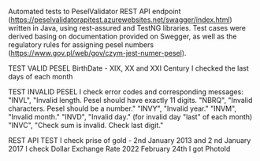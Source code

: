 Automated tests to PeselValidator REST API endpoint (https://peselvalidatorapitest.azurewebsites.net/swagger/index.html) written in Java, using rest-assured and TestNG libraries. Test cases were derived basing on documentation provided on Swegger, as well as the regulatory rules for assigning pesel numbers (https://www.gov.pl/web/gov/czym-jest-numer-pesel).

TEST VALID PESEL
BirthDate - XIX, XX and XXI Century
I checked the last days of each month

TEST INVALID PESEL
I check error codes and corresponding messages:
        "INVL", "Invalid length. Pesel should have exactly 11 digits.
        "NBRQ", "Invalid characters. Pesel should be a number."
        "INVY", "Invalid year."
        "INVM", "Invalid month."
        "INVD", "Invalid day." (for invalid day "last" of each month)
        "INVC", "Check sum is invalid. Check last digit."
        
REST API TEST
I check prise of gold - 2nd January 2013 and 2 nd January 2017
I check Dollar Exchange Rate 2022 February 24th
I got PhotoId
